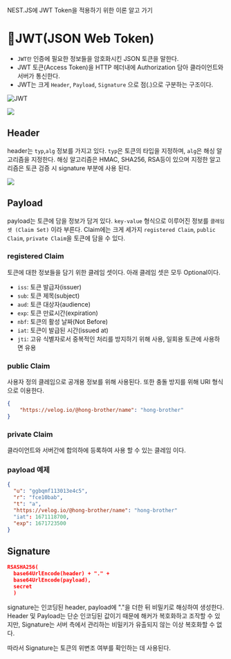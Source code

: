 >
NEST.JS에 JWT Token을 적용하기 위한 이론 알고 가기


# 🔐JWT(JSON Web Token)
- `JWT란` 인증에 필요한 정보들을 암호화시킨 JSON 토큰을 말한다.
- JWT 토큰(Access Token)을 HTTP 헤더내에 Authorization 담아 클라이언트와 서버가 통신한다.
- JWT는 크게 `Header`, `Payload`, `Signature` 으로 점(.)으로 구분하는 구조이다.

![JWT](https://velog.velcdn.com/images/hong-brother/post/35e27902-705d-4804-83ea-4ff472b852ee/image.png)

![](https://velog.velcdn.com/images/hong-brother/post/dab00598-2f8f-40f8-9467-bc4ab88326e3/image.png)


## Header
header는 `typ`,`alg` 정보를 가지고 있다.
`typ`은 토큰의 타입을 지정하며, `alg`은 해싱 알고리즘을 지정한다. 
해싱 알고리즘은 HMAC, SHA256, RSA등이 있으며 지정한 알고리즘은 토큰 검증 시 signature 부분에 사용 된다.

![](https://velog.velcdn.com/images/hong-brother/post/f1e94014-3574-43b3-b673-a37ea21b8600/image.png)

## Payload
payload는 토큰에 담을 정보가 담겨 있다. `key-value` 형식으로 이루어진 정보를 `클레임 셋 (Claim Set)` 이라 부른다.
Claim에는 크게 세가지 `registered Claim`, `public Claim`, `private Claim`을 토큰에 담을 수 있다.
### registered Claim
토큰에 대한 정보들을 담기 위한 클레임 셋이다. 아래 클레임 셋은 모두 Optional이다.

- `iss`: 토큰 발급자(issuer)
- `sub`: 토큰 제목(subject)
- `aud`: 토큰 대상자(audience)
- `exp`: 토큰 만료시간(expiration)
- `nbf`: 토큰의 활성 날짜(Not Before)
- `iat`: 토큰이 발급된 시간(issued at)
- `jti`: 고유 식별자로서 중복적인 처리를 방지하기 위해 사용, 일회용 토큰에 사용하면 유용

### public Claim
사용자 정의 클레임으로 공개용 정보를 위해 사용된다. 또한 충돌 방지를 위해 URI 형식으로 이용한다.
```json
{
    "https://velog.io/@hong-brother/name": "hong-brother"
}
```

### private Claim
클라이언트와 서버간에 합의하에 등록하여 사용 할 수 있는 클레임 이다.

### payload 예제
```json
{
  "u": "ggbqmf113013e4c5",
  "r": "fce10bab",
  "t": "a",
  "https://velog.io/@hong-brother/name": "hong-brother"
  "iat": 1671118700,
  "exp": 1671723500
}
```

## Signature
```json
RSASHA256(
  base64UrlEncode(header) + "." +
  base64UrlEncode(payload),
  secret
  )
```
signature는 인코딩된 header, payload에 "."을 더한 뒤 비밀키로 해싱하여 생성한다.
Header 및 Payload는 단순 인코딩된 값이기 때문에 해커가 복호화하고 조작할 수 있지만, Signature는 서버 측에서 관리하는 비밀키가 유출되지 않는 이상 복호화할 수 없다.

따라서 Signature는 토큰의 위변조 여부를 확인하는 데 사용된다.
